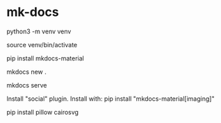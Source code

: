 # mk-docs


python3 -m venv venv

source venv/bin/activate


pip install mkdocs-material

mkdocs new .

mkdocs serve

Install "social" plugin. Install with: pip install "mkdocs-material[imaging]"


pip install pillow cairosvg